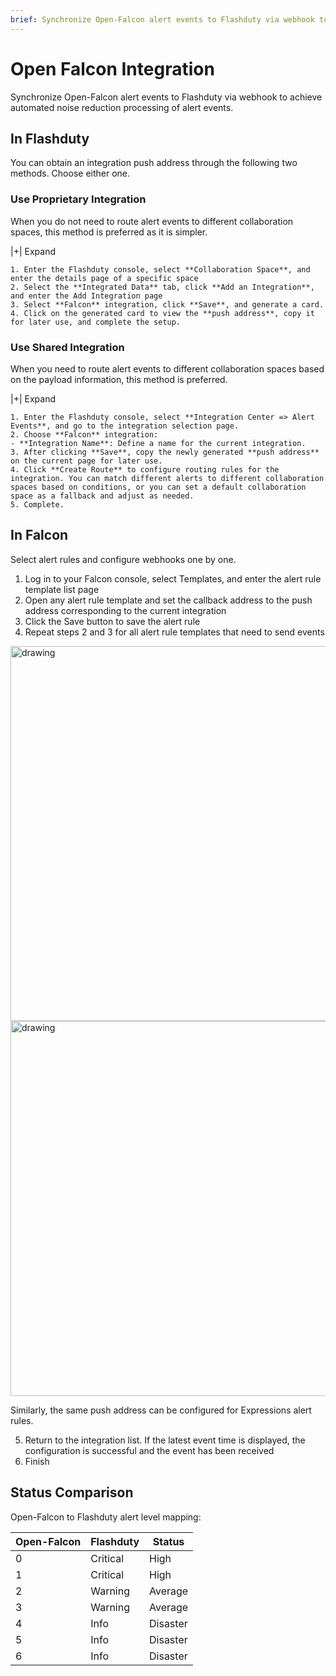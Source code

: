 ```yaml
---
brief: Synchronize Open-Falcon alert events to Flashduty via webhook to achieve automated noise reduction processing of alert events
---
```


# Open Falcon Integration

Synchronize Open-Falcon alert events to Flashduty via webhook to achieve automated noise reduction processing of alert events.
## In Flashduty
You can obtain an integration push address through the following two methods. Choose either one.

### Use Proprietary Integration

When you do not need to route alert events to different collaboration spaces, this method is preferred as it is simpler.

|+| Expand

    1. Enter the Flashduty console, select **Collaboration Space**, and enter the details page of a specific space
    2. Select the **Integrated Data** tab, click **Add an Integration**, and enter the Add Integration page
    3. Select **Falcon** integration, click **Save**, and generate a card.
    4. Click on the generated card to view the **push address**, copy it for later use, and complete the setup.

### Use Shared Integration

When you need to route alert events to different collaboration spaces based on the payload information, this method is preferred.

|+| Expand

    1. Enter the Flashduty console, select **Integration Center => Alert Events**, and go to the integration selection page.
    2. Choose **Falcon** integration:
    - **Integration Name**: Define a name for the current integration.
    3. After clicking **Save**, copy the newly generated **push address** on the current page for later use.
    4. Click **Create Route** to configure routing rules for the integration. You can match different alerts to different collaboration spaces based on conditions, or you can set a default collaboration space as a fallback and adjust as needed.
    5. Complete.

## In Falcon
Select alert rules and configure webhooks one by one.

1. Log in to your Falcon console, select Templates, and enter the alert rule template list page
2. Open any alert rule template and set the callback address to the push address corresponding to the current integration
3. Click the Save button to save the alert rule
4. Repeat steps 2 and 3 for all alert rule templates that need to send events

<img alt="drawing" width="600" src="https://fcimg.3ti.site/zh/flashduty/mixin/alert_integration/open_falcon/1.avif" />
<img alt="drawing" width="600" src="https://fcimg.3ti.site/zh/flashduty/mixin/alert_integration/open_falcon/2.avif" />

Similarly, the same push address can be configured for Expressions alert rules.

5. Return to the integration list. If the latest event time is displayed, the configuration is successful and the event has been received
6. Finish

## Status Comparison

Open-Falcon to Flashduty alert level mapping:

| Open-Falcon |  Flashduty  | Status |
| ----------- | -------- | ---- |
| 0           | Critical | High |
| 1           | Critical | High |
| 2           | Warning  | Average |
| 3           | Warning  | Average |
| 4           | Info     | Disaster |
| 5           | Info     | Disaster |
| 6           | Info     | Disaster |